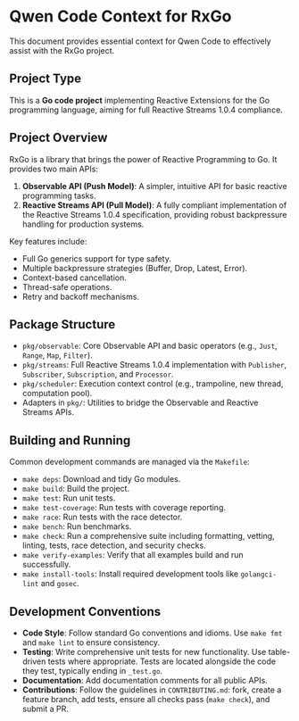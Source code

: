 # Qwen Code Context for RxGo

This document provides essential context for Qwen Code to effectively assist with the RxGo project.

## Project Type
This is a **Go code project** implementing Reactive Extensions for the Go programming language, aiming for full Reactive Streams 1.0.4 compliance.

## Project Overview
RxGo is a library that brings the power of Reactive Programming to Go. It provides two main APIs:

1.  **Observable API (Push Model)**: A simpler, intuitive API for basic reactive programming tasks.
2.  **Reactive Streams API (Pull Model)**: A fully compliant implementation of the Reactive Streams 1.0.4 specification, providing robust backpressure handling for production systems.

Key features include:
*   Full Go generics support for type safety.
*   Multiple backpressure strategies (Buffer, Drop, Latest, Error).
*   Context-based cancellation.
*   Thread-safe operations.
*   Retry and backoff mechanisms.

## Package Structure
*   `pkg/observable`: Core Observable API and basic operators (e.g., `Just`, `Range`, `Map`, `Filter`).
*   `pkg/streams`: Full Reactive Streams 1.0.4 implementation with `Publisher`, `Subscriber`, `Subscription`, and `Processor`.
*   `pkg/scheduler`: Execution context control (e.g., trampoline, new thread, computation pool).
*   Adapters in `pkg/`: Utilities to bridge the Observable and Reactive Streams APIs.

## Building and Running
Common development commands are managed via the `Makefile`:
*   `make deps`: Download and tidy Go modules.
*   `make build`: Build the project.
*   `make test`: Run unit tests.
*   `make test-coverage`: Run tests with coverage reporting.
*   `make race`: Run tests with the race detector.
*   `make bench`: Run benchmarks.
*   `make check`: Run a comprehensive suite including formatting, vetting, linting, tests, race detection, and security checks.
*   `make verify-examples`: Verify that all examples build and run successfully.
*   `make install-tools`: Install required development tools like `golangci-lint` and `gosec`.

## Development Conventions
*   **Code Style**: Follow standard Go conventions and idioms. Use `make fmt` and `make lint` to ensure consistency.
*   **Testing**: Write comprehensive unit tests for new functionality. Use table-driven tests where appropriate. Tests are located alongside the code they test, typically ending in `_test.go`.
*   **Documentation**: Add documentation comments for all public APIs.
*   **Contributions**: Follow the guidelines in `CONTRIBUTING.md`: fork, create a feature branch, add tests, ensure all checks pass (`make check`), and submit a PR.